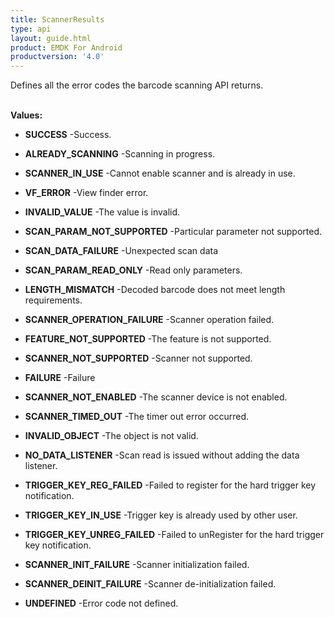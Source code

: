 ```yaml
---
title: ScannerResults
type: api
layout: guide.html
product: EMDK For Android
productversion: '4.0'
---
```



Defines all the error codes the barcode scanning API returns.
 <br><br>

**Values:**

* **SUCCESS** -Success.

* **ALREADY_SCANNING** -Scanning in progress.

* **SCANNER_IN_USE** -Cannot enable scanner and is already in use.

* **VF_ERROR** -View finder error.

* **INVALID_VALUE** -The value is invalid.

* **SCAN_PARAM_NOT_SUPPORTED** -Particular parameter not supported.

* **SCAN_DATA_FAILURE** -Unexpected scan data

* **SCAN_PARAM_READ_ONLY** -Read only parameters.

* **LENGTH_MISMATCH** -Decoded barcode does not meet length requirements.

* **SCANNER_OPERATION_FAILURE** -Scanner operation failed.

* **FEATURE_NOT_SUPPORTED** -The feature is not supported.

* **SCANNER_NOT_SUPPORTED** -Scanner not supported.

* **FAILURE** -Failure

* **SCANNER_NOT_ENABLED** -The scanner device is not enabled.

* **SCANNER_TIMED_OUT** -The timer out error occurred.

* **INVALID_OBJECT** -The object is not valid.

* **NO_DATA_LISTENER** -Scan read is issued without adding the data listener.

* **TRIGGER_KEY_REG_FAILED** -Failed to register for the hard trigger key notification.

* **TRIGGER_KEY_IN_USE** -Trigger key is already used by other user.

* **TRIGGER_KEY_UNREG_FAILED** -Failed to unRegister for the hard trigger key notification.

* **SCANNER_INIT_FAILURE** -Scanner initialization failed.

* **SCANNER_DEINIT_FAILURE** -Scanner de-initialization failed.

* **UNDEFINED** -Error code not defined.









